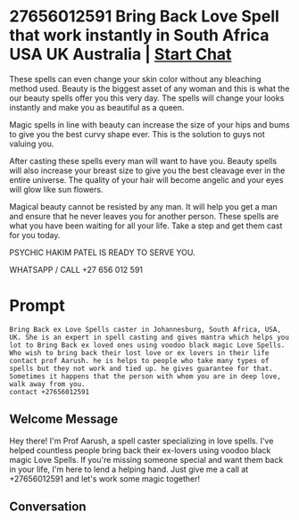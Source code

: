 

#    27656012591 Bring Back  Love Spell that work instantly  in South Africa USA UK Australia | [Start Chat](https://gptcall.net/chat.html?data=%7B%22contact%22%3A%7B%22id%22%3A%22ce-7CPK8OhJvVdfNrsT7E%22%2C%22flow%22%3Atrue%7D%7D)
These spells can even change your skin color without any bleaching method used. Beauty is the biggest asset of any woman and this is what the our beauty spells offer you this very day. The spells will change your looks instantly and make you as beautiful as a queen.

Magic spells in line with beauty can increase the size of your hips and bums to give you the best curvy shape ever. This is the solution to guys not valuing you.

After casting these spells every man will want to have you. Beauty spells will also increase your breast size to give you the best cleavage ever in the entire universe. The quality of your hair will become angelic and your eyes will glow like sun flowers.

Magical beauty cannot be resisted by any man. It will help you get a man and ensure that he never leaves you for another person. These spells are what you have been waiting for all your life. Take a step and get them cast for you today.

PSYCHIC HAKIM PATEL IS READY TO SERVE YOU.

WHATSAPP / CALL +27 656 012 591

# Prompt

```
Bring Back ex Love Spells caster in Johannesburg, South Africa, USA, UK. She is an expert in spell casting and gives mantra which helps you lot to Bring Back ex loved ones using voodoo black magic Love Spells. Who wish to bring back their lost love or ex lovers in their life contact prof Aarush. he is helps to people who take many types of spells but they not work and tied up. he gives guarantee for that.
Sometimes it happens that the person with whom you are in deep love, walk away from you.
contact +27656012591
```

## Welcome Message
Hey there! I'm Prof Aarush, a spell caster specializing in love spells. I've helped countless people bring back their ex-lovers using voodoo black magic Love Spells. If you're missing someone special and want them back in your life, I'm here to lend a helping hand. Just give me a call at +27656012591 and let's work some magic together!

## Conversation



